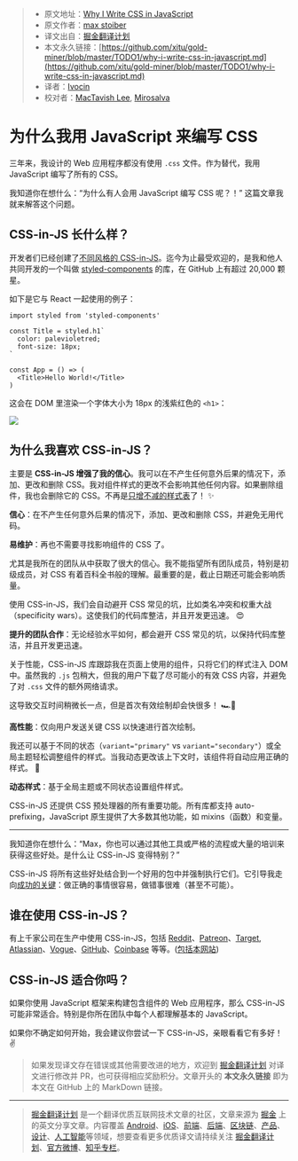 > * 原文地址：[Why I Write CSS in JavaScript](https://mxstbr.com/thoughts/css-in-js/)
> * 原文作者：[max stoiber](https://mxstbr.com)
> * 译文出自：[掘金翻译计划](https://github.com/xitu/gold-miner)
> * 本文永久链接：[https://github.com/xitu/gold-miner/blob/master/TODO1/why-i-write-css-in-javascript.md](https://github.com/xitu/gold-miner/blob/master/TODO1/why-i-write-css-in-javascript.md)
> * 译者：[Ivocin](https://github.com/Ivocin)
> * 校对者：[MacTavish Lee](https://github.com/Reaper622), [Mirosalva](https://github.com/Mirosalva)

# 为什么我用 JavaScript 来编写 CSS

三年来，我设计的 Web 应用程序都没有使用 `.css` 文件。作为替代，我用 JavaScript 编写了所有的 CSS。

我知道你在想什么：“为什么有人会用 JavaScript 编写 CSS 呢？！” 这篇文章我就来解答这个问题。

## CSS-in-JS 长什么样？

开发者们已经创建了[不同风格的 CSS-in-JS](https://github.com/michelebertoli/css-in-js)。迄今为止最受欢迎的，是我和他人共同开发的一个叫做 [styled-components](https://styled-components.com) 的库，在 GitHub 上有超过 20,000 颗星。

如下是它与 React 一起使用的例子：

```
import styled from 'styled-components'

const Title = styled.h1`
  color: palevioletred;
  font-size: 18px;
`

const App = () => (
  <Title>Hello World!</Title>
)
```

这会在 DOM 里渲染一个字体大小为 18px 的浅紫红色的 `<h1>`：

![](https://user-images.githubusercontent.com/26959437/53942001-9c4cfd80-40f4-11e9-80ad-5cc9a4c35c4e.png)

## 为什么我喜欢 CSS-in-JS？

主要是 **CSS-in-JS 增强了我的信心**。我可以在不产生任何意外后果的情况下，添加、更改和删除 CSS。我对组件样式的更改不会影响其他任何内容。如果删除组件，我也会删除它的 CSS。不再是[只增不减的样式表](https://css-tricks.com/oh-no-stylesheet-grows-grows-grows-append-stylesheet-problem/)了！ ✨

**信心**：在不产生任何意外后果的情况下，添加、更改和删除 CSS，并避免无用代码。

**易维护**：再也不需要寻找影响组件的 CSS 了。

尤其是我所在的团队从中获取了很大的信心。我不能指望所有团队成员，特别是初级成员，对 CSS 有着百科全书般的理解。最重要的是，截止日期还可能会影响质量。

使用 CSS-in-JS，我们会自动避开 CSS 常见的坑，比如类名冲突和权重大战（specificity wars）。这使我们的代码库整洁，并且开发更迅速。 😍

**提升的团队合作**：无论经验水平如何，都会避开 CSS 常见的坑，以保持代码库整洁，并且开发更迅速。

关于性能，CSS-in-JS 库跟踪我在页面上使用的组件，只将它们的样式注入 DOM 中。虽然我的 `.js` 包稍大，但我的用户下载了尽可能小的有效 CSS 内容，并避免了对 `.css` 文件的额外网络请求。

这导致交互时间稍微长一点，但是首次有效绘制却会快很多！ 🏎💨

**高性能**：仅向用户发送关键 CSS 以快速进行首次绘制。

我还可以基于不同的状态（`variant="primary"` vs `variant="secondary"`）或全局主题轻松调整组件的样式。当我动态更改该上下文时，该组件将自动应用正确的样式。 💅

**动态样式**：基于全局主题或不同状态设置组件样式。

CSS-in-JS 还提供 CSS 预处理器的所有重要功能。所有库都支持 auto-prefixing，JavaScript 原生提供了大多数其他功能，如 mixins（函数）和变量。

* * *

我知道你在想什么：“Max，你也可以通过其他工具或严格的流程或大量的培训来获得这些好处。是什么让 CSS-in-JS 变得特别？”

CSS-in-JS 将所有这些好处结合到一个好用的包中并强制执行它们。它引导我走向[成功的关键](https://blog.codinghorror.com/falling-into-the-pit-of-success/)：做正确的事情很容易，做错事很难（甚至不可能）。

## 谁在使用 CSS-in-JS？

有上千家公司在生产中使用 CSS-in-JS，包括 [Reddit](https://reddit.com)、[Patreon](https://patreon.com)、[Target](https://target.com), [Atlassian](https://atlaskit.atlassian.com)、[Vogue](https://vogue.de)、[GitHub](https://primer.style/components)、[Coinbase](https://pro.coinbase.com) 等等。([包括本网站](https://github.com/mxstbr/mxstbr.com))

## CSS-in-JS 适合你吗？

如果你使用 JavaScript 框架来构建包含组件的 Web 应用程序，那么 CSS-in-JS 可能非常适合。特别是你所在团队中每个人都理解基本的 JavaScript。

如果你不确定如何开始，我会建议你尝试一下 CSS-in-JS，亲眼看看它有多好！ ✌️

> 如果发现译文存在错误或其他需要改进的地方，欢迎到 [掘金翻译计划](https://github.com/xitu/gold-miner) 对译文进行修改并 PR，也可获得相应奖励积分。文章开头的 **本文永久链接** 即为本文在 GitHub 上的 MarkDown 链接。

---

> [掘金翻译计划](https://github.com/xitu/gold-miner) 是一个翻译优质互联网技术文章的社区，文章来源为 [掘金](https://juejin.im) 上的英文分享文章。内容覆盖 [Android](https://github.com/xitu/gold-miner#android)、[iOS](https://github.com/xitu/gold-miner#ios)、[前端](https://github.com/xitu/gold-miner#前端)、[后端](https://github.com/xitu/gold-miner#后端)、[区块链](https://github.com/xitu/gold-miner#区块链)、[产品](https://github.com/xitu/gold-miner#产品)、[设计](https://github.com/xitu/gold-miner#设计)、[人工智能](https://github.com/xitu/gold-miner#人工智能)等领域，想要查看更多优质译文请持续关注 [掘金翻译计划](https://github.com/xitu/gold-miner)、[官方微博](http://weibo.com/juejinfanyi)、[知乎专栏](https://zhuanlan.zhihu.com/juejinfanyi)。
